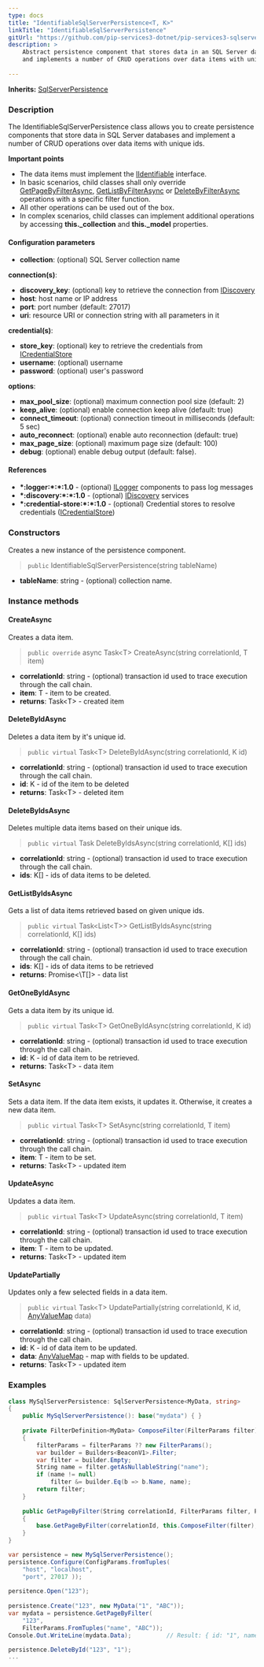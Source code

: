 ```yaml
---
type: docs
title: "IdentifiableSqlServerPersistence<T, K>"
linkTitle: "IdentifiableSqlServerPersistence"
gitUrl: "https://github.com/pip-services3-dotnet/pip-services3-sqlserver-dotnet"
description: >
    Abstract persistence component that stores data in an SQL Server database
    and implements a number of CRUD operations over data items with unique ids.
    
---
```


**Inherits:** [SqlServerPersistence<T>](../sqlserver_persistence)

### Description

The IdentifiableSqlServerPersistence class allows you to create persistence components that store data in SQL Server databases and implement a number of CRUD operations over data items with unique ids.

**Important points**

- The data items must implement the [IIdentifiable](../../../commons/data/iidentifiable) interface.
- In basic scenarios, child classes shall only override [GetPageByFilterAsync](../sqlserver_persistence/#getpagebyfilter), [GetListByFilterAsync](../sqlserver_persistence/#getlistbyfilterasync) or [DeleteByFilterAsync](../sqlserver_persistence/#deletebyfilterasync)   operations with a specific filter function.
- All other operations can be used out of the box. 
- In complex scenarios, child classes can implement additional operations by accessing **this._collection** and **this._model** properties.

#### Configuration parameters

- **collection**: (optional) SQL Server collection name   

**connection(s)**:   
- **discovery_key**: (optional) key to retrieve the connection from [IDiscovery](../../../components/connect/idiscovery)
- **host**: host name or IP address
- **port**: port number (default: 27017)
- **uri**: resource URI or connection string with all parameters in it 

**credential(s)**:
- **store_key**: (optional) key to retrieve the credentials from [ICredentialStore](../../../components/auth/icredential_store)
- **username**: (optional) username
- **password**: (optional) user's password  

**options**:
- **max_pool_size**: (optional) maximum connection pool size (default: 2)
- **keep_alive**: (optional) enable connection keep alive (default: true)
- **connect_timeout**: (optional) connection timeout in milliseconds (default: 5 sec)
- **auto_reconnect**: (optional) enable auto reconnection (default: true)
- **max_page_size**: (optional) maximum page size (default: 100)
- **debug**: (optional) enable debug output (default: false).



#### References
- **\*:logger:\*:\*:1.0** - (optional) [ILogger](../../../components/log/ilogger) components to pass log messages
- **\*:discovery:\*:\*:1.0** - (optional) [IDiscovery](../../../components/connect/idiscovery) services
- **\*:credential-store:\*:\*:1.0** - (optional) Credential stores to resolve credentials ([ICredentialStore](../../../components/auth/icredential_store))



### Constructors
Creates a new instance of the persistence component.

> `public` IdentifiableSqlServerPersistence(string tableName)

- **tableName**: string - (optional) collection name.


### Instance methods


#### CreateAsync
Creates a data item.

> `public override` async Task\<T\> CreateAsync(string correlationId, T item)

- **correlationId**: string - (optional) transaction id used to trace execution through the call chain.
- **item**: T - item to be created.
- **returns**: Task\<T\> - created item


#### DeleteByIdAsync
Deletes a data item by it's unique id.

> `public virtual` Task\<T\> DeleteByIdAsync(string correlationId, K id)

- **correlationId**: string - (optional) transaction id used to trace execution through the call chain.
- **id**: K - id of the item to be deleted
- **returns**: Task\<T\> - deleted item


#### DeleteByIdsAsync
Deletes multiple data items based on their unique ids.

> `public virtual` Task DeleteByIdsAsync(string correlationId, K[] ids)

- **correlationId**: string - (optional) transaction id used to trace execution through the call chain.
- **ids**: K[] - ids of data items to be deleted.


#### GetListByIdsAsync
Gets a list of data items retrieved based on given unique ids.

> `public virtual` Task\<List\<T\>\> GetListByIdsAsync(string correlationId, K[] ids)

- **correlationId**: string - (optional) transaction id used to trace execution through the call chain.
- **ids**: K[] - ids of data items to be retrieved
- **returns**: Promise<\T[]\> - data list


#### GetOneByIdAsync
Gets a data item by its unique id.

> `public virtual` Task\<T\> GetOneByIdAsync(string correlationId, K id)

- **correlationId**: string - (optional) transaction id used to trace execution through the call chain.
- **id**: K - id of data item to be retrieved.
- **returns**: Task\<T\> - data item


#### SetAsync
Sets a data item. If the data item exists, it updates it.
Otherwise, it creates a new data item.

> `public virtual` Task\<T\> SetAsync(string correlationId, T item)

- **correlationId**: string - (optional) transaction id used to trace execution through the call chain.
- **item**: T - item to be set.
- **returns**: Task\<T\> - updated item


#### UpdateAsync
Updates a data item.

> `public virtual` Task\<T\> UpdateAsync(string correlationId, T item)

- **correlationId**: string - (optional) transaction id used to trace execution through the call chain.
- **item**: T - item to be updated.
- **returns**: Task\<T\> - updated item


#### UpdatePartially
Updates only a few selected fields in a data item.

> `public virtual` Task\<T\> UpdatePartially(string correlationId, K id, [AnyValueMap](../../../commons/data/any_value_map) data)

- **correlationId**: string - (optional) transaction id used to trace execution through the call chain.
- **id**: K - id of data item to be updated.
- **data**: [AnyValueMap](../../../commons/data/any_value_map) - map with fields to be updated.
- **returns**: Task\<T\> - updated item

### Examples

```cs
class MySqlServerPersistence: SqlServerPersistence<MyData, string> 
{
    public MySqlServerPersistence(): base("mydata") { }
    
    private FilterDefinition<MyData> ComposeFilter(FilterParams filter)
    {
        filterParams = filterParams ?? new FilterParams();
        var builder = Builders<BeaconV1>.Filter;
        var filter = builder.Empty;
        String name = filter.getAsNullableString("name");
        if (name != null)
            filter &= builder.Eq(b => b.Name, name);
        return filter;
    }
    
    public GetPageByFilter(String correlationId, FilterParams filter, PagingParams paging)
    {
        base.GetPageByFilter(correlationId, this.ComposeFilter(filter), paging, null, null);
    }
}

var persistence = new MySqlServerPersistence();
persistence.Configure(ConfigParams.fromTuples(
    "host", "localhost",
    "port", 27017 ));
 
persitence.Open("123");
 
persistence.Create("123", new MyData("1", "ABC"));
var mydata = persistence.GetPageByFilter(
    "123",
    FilterParams.FromTuples("name", "ABC"));
Console.Out.WriteLine(mydata.Data);          // Result: { id: "1", name: "ABC" }

persistence.DeleteById("123", "1");
...

```
